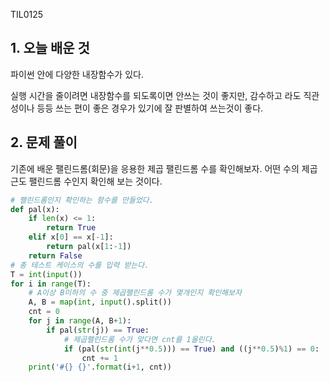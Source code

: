 TIL0125

## 1. 오늘 배운 것

파이썬 안에 다양한 내장함수가 있다.

실행 시간을 줄이려면 내장함수를 되도록이면 안쓰는 것이 좋지만, 감수하고 라도 직관성이나 등등 쓰는 편이 좋은 경우가 있기에 잘 판별하여 쓰는것이 좋다.

## 2. 문제 풀이

기존에 배운 팰린드롬(회문)을 응용한 제곱 팰린드롬 수를 확인해보자. 어떤 수의 제곱근도 팰린드롬 수인지 확인해 보는 것이다.

``````python
# 팰린드롬인지 확인하는 함수를 만들었다.
def pal(x):
    if len(x) <= 1:
        return True
    elif x[0] == x[-1]:
        return pal(x[1:-1])
    return False
# 총 테스트 케이스의 수를 입력 받는다.
T = int(input())
for i in range(T):
    # A이상 B이하의 수 중 제곱팰린드롬 수가 몇개인지 확인해보자
    A, B = map(int, input().split())
    cnt = 0
    for j in range(A, B+1):
        if pal(str(j)) == True:
            # 제곱팰린드롬 수가 맞다면 cnt를 1올린다.
            if (pal(str(int(j**0.5))) == True) and ((j**0.5)%1) == 0:
                cnt += 1
    print('#{} {}'.format(i+1, cnt))
``````







